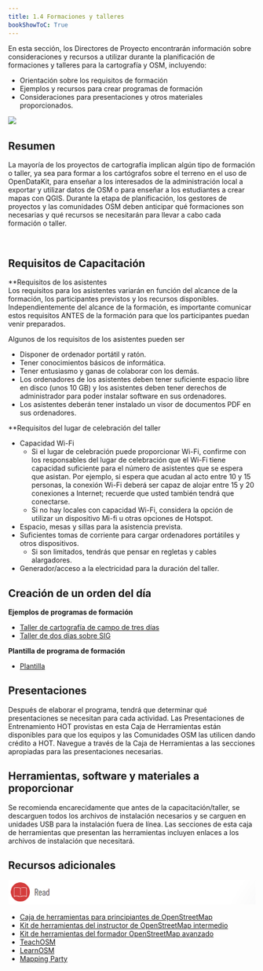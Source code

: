 ```yaml
---
title: 1.4 Formaciones y talleres
bookShowToC: True
---
```


En esta sección, los Directores de Proyecto encontrarán información sobre consideraciones y recursos a utilizar durante la planificación de formaciones y talleres para la cartografía y OSM, incluyendo: 

* Orientación sobre los requisitos de formación 
* Ejemplos y recursos para crear programas de formación 
* Consideraciones para presentaciones y otros materiales proporcionados. 

![](/images/training_blackboard.jpeg)

## Resumen
La mayoría de los proyectos de cartografía implican algún tipo de formación o taller, ya sea para formar a los cartógrafos sobre el terreno en el uso de OpenDataKit, para enseñar a los interesados de la administración local a exportar y utilizar datos de OSM o para enseñar a los estudiantes a crear mapas con QGIS. Durante la etapa de planificación, los gestores de proyectos y las comunidades OSM deben anticipar qué formaciones son necesarias y qué recursos se necesitarán para llevar a cabo cada formación o taller. 

<br>

## Requisitos de Capacitación
**Requisitos de los asistentes  
Los requisitos para los asistentes variarán en función del alcance de la formación, los participantes previstos y los recursos disponibles. Independientemente del alcance de la formación, es importante comunicar estos requisitos ANTES de la formación para que los participantes puedan venir preparados. 
  
Algunos de los requisitos de los asistentes pueden ser

* Disponer de ordenador portátil y ratón.
* Tener conocimientos básicos de informática.
* Tener entusiasmo y ganas de colaborar con los demás.
* Los ordenadores de los asistentes deben tener suficiente espacio libre en disco (unos 10 GB) y los asistentes deben tener derechos de administrador para poder instalar software en sus ordenadores.
* Los asistentes deberán tener instalado un visor de documentos PDF en sus ordenadores.

**Requisitos del lugar de celebración del taller  

* Capacidad Wi-Fi
  * Si el lugar de celebración puede proporcionar Wi-Fi, confirme con los responsables del lugar de celebración que el Wi-Fi tiene capacidad suficiente para el número de asistentes que se espera que asistan. Por ejemplo, si espera que acudan al acto entre 10 y 15 personas, la conexión Wi-Fi deberá ser capaz de alojar entre 15 y 20 conexiones a Internet; recuerde que usted también tendrá que conectarse.
  * Si no hay locales con capacidad Wi-Fi, considera la opción de utilizar un dispositivo Mi-fi u otras opciones de Hotspot.
* Espacio, mesas y sillas para la asistencia prevista.
* Suficientes tomas de corriente para cargar ordenadores portátiles y otros dispositivos.
  * Si son limitados, tendrás que pensar en regletas y cables alargadores.
* Generador/acceso a la electricidad para la duración del taller.

## Creación de un orden del día

**Ejemplos de programas de formación**

* [Taller de cartografía de campo de tres días](https://drive.google.com/open?id=1Bu8rbACbLMyRamNFmG8yJ6UrskhwzDya)
* [Taller de dos días sobre SIG](https://docs.google.com/document/d/10Bxk4q0xamyX1i8PIWuTxMgTxsKQ8L3R2933HAEp3fg/edit?usp=sharing)

**Plantilla de programa de formación**

* [Plantilla](https://drive.google.com/open?id=14jqJhUgLeyqwleerE8PPDXO7JWGzIv6m)

## Presentaciones
Después de elaborar el programa, tendrá que determinar qué presentaciones se necesitan para cada actividad. Las Presentaciones de Entrenamiento HOT provistas en esta Caja de Herramientas están disponibles para que los equipos y las Comunidades OSM las utilicen dando crédito a HOT. Navegue a través de la Caja de Herramientas a las secciones apropiadas para las presentaciones necesarias. 

## Herramientas, software y materiales a proporcionar
Se recomienda encarecidamente que antes de la capacitación/taller, se descarguen todos los archivos de instalación necesarios y se carguen en unidades USB para la instalación fuera de línea. Las secciones de esta caja de herramientas que presentan las herramientas incluyen enlaces a los archivos de instalación que necesitará. 

## Recursos adicionales

![](/images/reading_icon_wide.PNG)

* [Caja de herramientas para principiantes de OpenStreetMap](https://docs.google.com/document/d/1WCTonbvQC6YHCHZyYduRfR94i7Gp_ISFpivxuNMLO68/edit)
* [Kit de herramientas del instructor de OpenStreetMap intermedio](https://docs.google.com/document/d/1PxWbF7L8WWezGl1mPogc_OmgEtEjyPBQa7N_CYm5x78/edit)
* [Kit de herramientas del formador OpenStreetMap avanzado](https://docs.google.com/document/d/1yFavv6lWCWWHoO3xB-deWlury2vuvZf0kbEl-RtigmE/edit)
* [TeachOSM](http://teachosm.org/en/)
* [LearnOSM](https://learnosm.org/en/)
* [Mapping Party](https://docs.google.com/document/d/1XeyVve6tZE_-IIe1jgtXMjNRWLRPUf5yPaX8_P1gFOQ/edit)
